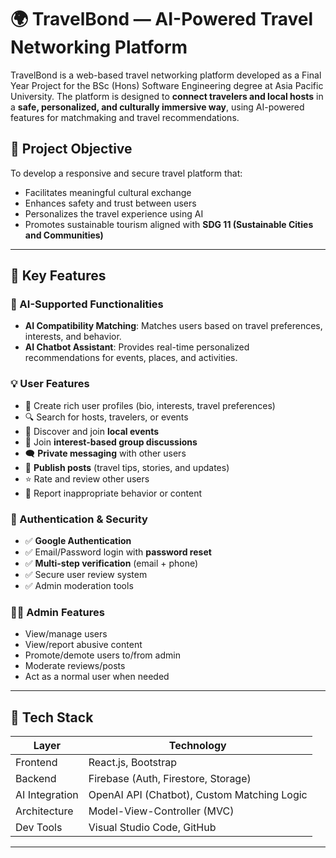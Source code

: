 # 🌍 TravelBond — AI-Powered Travel Networking Platform

TravelBond is a web-based travel networking platform developed as a Final Year Project for the BSc (Hons) Software Engineering degree at Asia Pacific University. The platform is designed to **connect travelers and local hosts** in a **safe, personalized, and culturally immersive way**, using AI-powered features for matchmaking and travel recommendations.

## 🎯 Project Objective

To develop a responsive and secure travel platform that:
- Facilitates meaningful cultural exchange
- Enhances safety and trust between users
- Personalizes the travel experience using AI
- Promotes sustainable tourism aligned with **SDG 11 (Sustainable Cities and Communities)**

---

## 🧠 Key Features

### 🤖 AI-Supported Functionalities
- **AI Compatibility Matching**: Matches users based on travel preferences, interests, and behavior.
- **AI Chatbot Assistant**: Provides real-time personalized recommendations for events, places, and activities.

### 💡 User Features
- 📝 Create rich user profiles (bio, interests, travel preferences)
- 🔍 Search for hosts, travelers, or events
- 📅 Discover and join **local events**
- 🧵 Join **interest-based group discussions**
- 🗨️ **Private messaging** with other users
- 📝 **Publish posts** (travel tips, stories, and updates)
- ⭐ Rate and review other users
- 🚩 Report inappropriate behavior or content

### 🔐 Authentication & Security
- ✅ **Google Authentication**
- ✅ Email/Password login with **password reset**
- ✅ **Multi-step verification** (email + phone)
- ✅ Secure user review system
- ✅ Admin moderation tools

### 🧑‍💻 Admin Features
- View/manage users
- View/report abusive content
- Promote/demote users to/from admin
- Moderate reviews/posts
- Act as a normal user when needed

---

## 🧱 Tech Stack

| Layer          | Technology                                     |
|----------------|------------------------------------------------|
| Frontend       | React.js, Bootstrap                            |
| Backend        | Firebase (Auth, Firestore, Storage)            |
| AI Integration | OpenAI API (Chatbot), Custom Matching Logic    |
| Architecture   | Model-View-Controller (MVC)                    |
| Dev Tools      | Visual Studio Code, GitHub                     |

---
